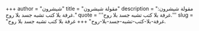 +++
author = "شيشرون"
title = "مقولة شيشرون"
description = "مقولة شيشرون: غرفة بلا كتب تشبه جسد بلا روح."
quote = '''غرفة بلا كتب تشبه جسد بلا روح.'''
slug = "غرفة-بلا-كتب-تشبه-جسد-بلا-روح"
+++
غرفة بلا كتب تشبه جسد بلا روح.
